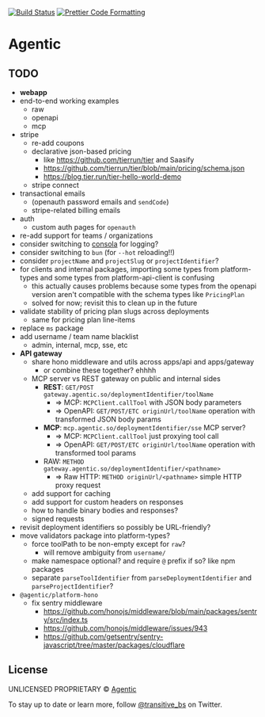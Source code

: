 <p>
  <a href="https://github.com/transitive-bullshit/agentic-platform/actions/workflows/main.yml"><img alt="Build Status" src="https://github.com/transitive-bullshit/agentic-platform/actions/workflows/main.yml/badge.svg" /></a>
  <a href="https://prettier.io"><img alt="Prettier Code Formatting" src="https://img.shields.io/badge/code_style-prettier-brightgreen.svg" /></a>
</p>

# Agentic <!-- omit from toc -->

## TODO

- **webapp**
- end-to-end working examples
  - raw
  - openapi
  - mcp
- stripe
  - re-add coupons
  - declarative json-based pricing
    - like https://github.com/tierrun/tier and Saasify
    - https://github.com/tierrun/tier/blob/main/pricing/schema.json
    - https://blog.tier.run/tier-hello-world-demo
  - stripe connect
- transactional emails
  - (openauth password emails and `sendCode`)
  - stripe-related billing emails
- auth
  - custom auth pages for `openauth`
- re-add support for teams / organizations
- consider switching to [consola](https://github.com/unjs/consola) for logging?
- consider switching to `bun` (for `--hot` reloading!!)
- consider `projectName` and `projectSlug` or `projectIdentifier`?
- for clients and internal packages, importing some types from platform-types and some types from platform-api-client is confusing
  - this actually causes problems because some types from the openapi version aren't compatible with the schema types like `PricingPlan`
  - solved for now; revisit this to clean up in the future
- validate stability of pricing plan slugs across deployments
  - same for pricing plan line-items
- replace `ms` package
- add username / team name blacklist
  - admin, internal, mcp, sse, etc
- **API gateway**
  - share hono middleware and utils across apps/api and apps/gateway
    - or combine these together? ehhhh
  - MCP server vs REST gateway on public and internal sides
    - **REST**: `GET/POST gateway.agentic.so/deploymentIdentifier/toolName`
      - => MCP: `MCPClient.callTool` with JSON body parameters
      - => OpenAPI: `GET/POST/ETC originUrl/toolName` operation with transformed JSON body params
    - **MCP**: `mcp.agentic.so/deploymentIdentifier/sse` MCP server?
      - => MCP: `MCPClient.callTool` just proxying tool call
      - => OpenAPI: `GET/POST/ETC originUrl/toolName` operation with transformed tool params
    - RAW: `METHOD gateway.agentic.so/deploymentIdentifier/<pathname>`
      - => Raw HTTP: `METHOD originUrl/<pathname>` simple HTTP proxy request
  - add support for caching
  - add support for custom headers on responses
  - how to handle binary bodies and responses?
  - signed requests
- revisit deployment identifiers so possibly be URL-friendly?
- move validators package into platform-types?
  - force toolPath to be non-empty except for `raw`?
    - will remove ambiguity from `username/`
  - make namespace optional? and require `@` prefix if so? like npm packages
  - separate `parseToolIdentifier` from `parseDeploymentIdentifier` and `parseProjectIdentifier`?
- `@agentic/platform-hono`
  - fix sentry middleware
    - https://github.com/honojs/middleware/blob/main/packages/sentry/src/index.ts
    - https://github.com/honojs/middleware/issues/943
    - https://github.com/getsentry/sentry-javascript/tree/master/packages/cloudflare

## License

UNLICENSED PROPRIETARY © [Agentic](https://x.com/transitive_bs)

To stay up to date or learn more, follow [@transitive_bs](https://x.com/transitive_bs) on Twitter.
